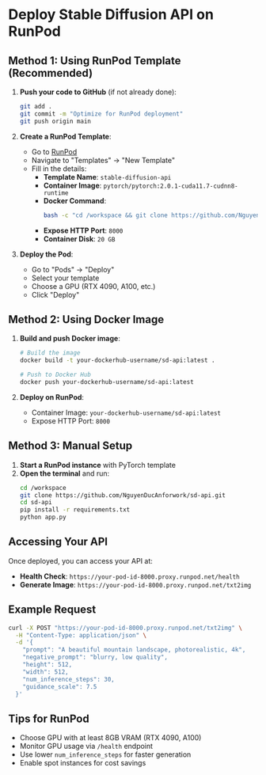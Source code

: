 # Deploy Stable Diffusion API on RunPod

## Method 1: Using RunPod Template (Recommended)

1. **Push your code to GitHub** (if not already done):
   ```bash
   git add .
   git commit -m "Optimize for RunPod deployment"
   git push origin main
   ```

2. **Create a RunPod Template**:
   - Go to [RunPod](https://runpod.io)
   - Navigate to "Templates" → "New Template"
   - Fill in the details:
     - **Template Name**: `stable-diffusion-api`
     - **Container Image**: `pytorch/pytorch:2.0.1-cuda11.7-cudnn8-runtime`
     - **Docker Command**: 
       ```bash
       bash -c "cd /workspace && git clone https://github.com/NguyenDucAnforwork/sd-api.git && cd sd-api && pip install -r requirements.txt && python app.py"
       ```
     - **Expose HTTP Port**: `8000`
     - **Container Disk**: `20 GB`

3. **Deploy the Pod**:
   - Go to "Pods" → "Deploy"
   - Select your template
   - Choose a GPU (RTX 4090, A100, etc.)
   - Click "Deploy"

## Method 2: Using Docker Image

1. **Build and push Docker image**:
   ```bash
   # Build the image
   docker build -t your-dockerhub-username/sd-api:latest .
   
   # Push to Docker Hub
   docker push your-dockerhub-username/sd-api:latest
   ```

2. **Deploy on RunPod**:
   - Container Image: `your-dockerhub-username/sd-api:latest`
   - Expose HTTP Port: `8000`

## Method 3: Manual Setup

1. **Start a RunPod instance** with PyTorch template
2. **Open the terminal** and run:
   ```bash
   cd /workspace
   git clone https://github.com/NguyenDucAnforwork/sd-api.git
   cd sd-api
   pip install -r requirements.txt
   python app.py
   ```

## Accessing Your API

Once deployed, you can access your API at:
- **Health Check**: `https://your-pod-id-8000.proxy.runpod.net/health`
- **Generate Image**: `https://your-pod-id-8000.proxy.runpod.net/txt2img`

## Example Request

```bash
curl -X POST "https://your-pod-id-8000.proxy.runpod.net/txt2img" \
  -H "Content-Type: application/json" \
  -d '{
    "prompt": "A beautiful mountain landscape, photorealistic, 4k",
    "negative_prompt": "blurry, low quality",
    "height": 512,
    "width": 512,
    "num_inference_steps": 30,
    "guidance_scale": 7.5
  }'
```

## Tips for RunPod

- Choose GPU with at least 8GB VRAM (RTX 4090, A100)
- Monitor GPU usage via `/health` endpoint
- Use lower `num_inference_steps` for faster generation
- Enable spot instances for cost savings
